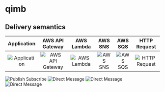 # qimb

## Delivery semantics

| Application     | AWS API Gateway  | AWS Lambda      | AWS SNS         | AWS SQS         | HTTP Request    |
|:---------------:|:----------------:|:---------------:|:---------------:|:---------------:|:---------------:|
| ![Application](https://raw.githubusercontent.com/qimb/qimb/master/doc/images/signature-application.png "Application") | ![AWS API Gateway](https://raw.githubusercontent.com/qimb/qimb/master/doc/images/signature-apigateway.png "AWS API Gateway") | ![AWS Lambda](https://raw.githubusercontent.com/qimb/qimb/master/doc/images/signature-lambda.png "AWS Lambda") | ![AWS SNS](https://raw.githubusercontent.com/qimb/qimb/master/doc/images/signature-sns.png "AWS SNS") | ![AWS SQS](https://raw.githubusercontent.com/qimb/qimb/master/doc/images/signature-sqs.png "AWS SQS") | ![HTTP Request](https://raw.githubusercontent.com/qimb/qimb/master/doc/images/signature-httprequest.png "HTTP Request") |

![Publish Subscribe](https://raw.githubusercontent.com/qimb/qimb/master/doc/images/publish-subscribe-multicast.png "Publish Subscribe Multicast")
![Direct Message](https://raw.githubusercontent.com/qimb/qimb/master/doc/images/publish-subscribe-multicast-push.png "Push Messages")
![Direct Message](https://raw.githubusercontent.com/qimb/qimb/master/doc/images/publish-subscribe-unicast.png "Direct Subscribe Unicast")
![Direct Message](https://raw.githubusercontent.com/qimb/qimb/master/doc/images/direct-message.png "Direct Message")
